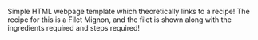 Simple HTML webpage template which theoretically links to a 
recipe! The recipe for this is a Filet Mignon, and the filet is shown along with the ingredients required and steps required!